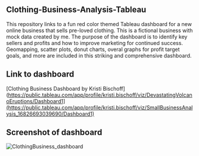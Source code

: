 ## Clothing-Business-Analysis-Tableau
This repository links to a fun red color themed Tableau dashboard for a new online business that sells pre-loved clothing. This is a fictional business with mock data created by me. The purpose of the dashboard is to identify key sellers and profits and how to improve marketing for continued success. Geomapping, scatter plots, donut charts, overal graphs for profit target goals, and more are included in this striking and comprehensive dashboard.

## Link to dashboard
[Clothing Business Dashboard by Kristi Bischoff](https://public.tableau.com/app/profile/kristi.bischoff/viz/DevastatingVolcanoEruptions/Dashboard1](https://public.tableau.com/app/profile/kristi.bischoff/viz/SmallBusinessAnalysis_16826693039690/Dashboard1)

## Screenshot of dashboard

![ClothingBusiness_dashboard](Volcano_dashboard.png)

